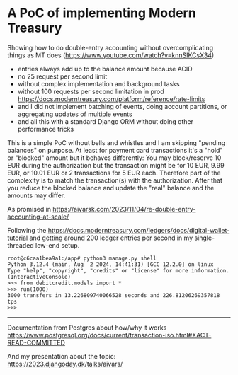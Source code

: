 # A PoC of implementing Modern Treasury 

Showing how to do double-entry accounting without overcomplicating things as MT does (https://www.youtube.com/watch?v=knnSIKCsX34)

- entries always add up to the balance amount because ACID
- no 25 request per second limit
- without complex implementation and background tasks
- without 100 requests per second limitation in prod https://docs.moderntreasury.com/platform/reference/rate-limits
- and I did not implement batching of events, doing account partitions, or aggregating updates of multiple events
- and all this with a standard Django ORM without doing other performance tricks

This is a simple PoC without bells and whistles and I am skipping "pending balances" on purpose. At least for payment card transactions it's a  "hold" or "blocked" amount but it behaves differently: You may block/reserve 10 EUR during the authorization but the transaction might be for 10 EUR, 9.99 EUR, or 10.01 EUR or 2 transactions for 5 EUR each. Therefore part of the complexity is to match the transaction(s) with the authorization. After that you reduce the blocked balance and update the "real" balance and the amounts may differ.

As promised in https://aivarsk.com/2023/11/04/re-double-entry-accounting-at-scale/

Following the https://docs.moderntreasury.com/ledgers/docs/digital-wallet-tutorial and getting around 200 ledger entries per second in my single-threaded low-end setup.

```
root@c6caa1bea9a1:/app# python3 manage.py shell
Python 3.12.4 (main, Aug  2 2024, 14:41:31) [GCC 12.2.0] on linux
Type "help", "copyright", "credits" or "license" for more information.
(InteractiveConsole)
>>> from debitcredit.models import *
>>> run(1000)
3000 transfers in 13.226809740066528 seconds and 226.81206269357818 tps
>>>
```

-----------------------------------------

Documentation from Postgres about how/why it works
https://www.postgresql.org/docs/current/transaction-iso.html#XACT-READ-COMMITTED

And my presentation about the topic:
https://2023.djangoday.dk/talks/aivars/

